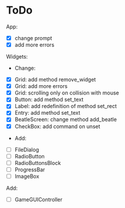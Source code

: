 # ToDo

App:
 - [X] change prompt
 - [X] add more errors

Widgets:
 - Change:
 - [X] Grid: add method remove_widget
 - [X] Grid: add more errors
 - [X] Grid: scrolling only on collision with mouse
 - [X] Button: add method set_text
 - [X] Label: add redefinition of method set_rect
 - [X] Entry: add method set_text
 - [X] BeatleScreen: change method add_beatle
 - [X] CheckBox: add command on unset
 - Add:
 - [ ] FileDialog
 - [ ] RadioButton
 - [ ] RadioButtonsBlock
 - [ ] ProgressBar
 - [ ] ImageBox

Add:
 - [ ] GameGUIController
